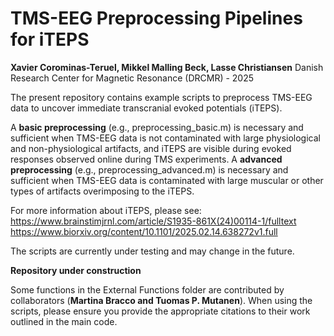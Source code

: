 # **TMS-EEG Preprocessing Pipelines for iTEPS**

**Xavier Corominas-Teruel, Mikkel Malling Beck, Lasse Christiansen**
Danish Research Center for Magnetic Resonance (DRCMR) - 2025

The present repository contains example scripts to preprocess TMS-EEG data to uncover immediate transcranial evoked potentials (iTEPS).

A **basic preprocessing** (e.g., preprocessing_basic.m) is necessary and sufficient when TMS-EEG data is not contaminated with large physiological and non-physiological artifacts, and iTEPS are visible during evoked responses observed online during TMS experiments. A **advanced preprocessing** (e.g., preprocessing_advanced.m) is necessary and sufficient when TMS-EEG data is contaminated with large muscular or other types of artifacts overimposing to the iTEPS.

For more information about iTEPS, please see:
https://www.brainstimjrnl.com/article/S1935-861X(24)00114-1/fulltext
https://www.biorxiv.org/content/10.1101/2025.02.14.638272v1.full


The scripts are currently under testing and may change in the future.

**Repository under construction**

Some functions in the External Functions folder are contributed by collaborators (**Martina Bracco and Tuomas P. Mutanen**). When using the scripts, please ensure you provide the appropriate citations to their work outlined in the main code.
